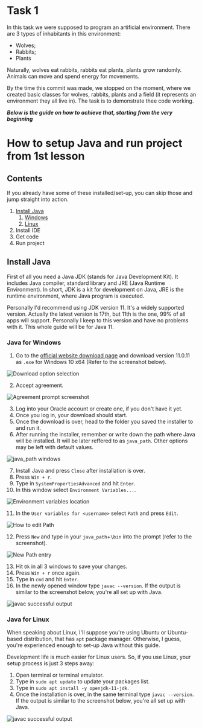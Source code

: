 # Task 1
In this task we were supposed to program an artificial environment. There are 3 types of inhabitants in this environment:
- Wolves;
- Rabbits;
- Plants

Naturally, wolves eat rabbits, rabbits eat plants, plants grow randomly. Animals can move and spend energy for movements.

By the time this commit was made, we stopped on the moment, where we created basic classes for wolves, rabbits, plants and a field (it represents an environment they all live in). The task is to demonstrate thee code working.

***Below is the guide on how to achieve that, starting from the very beginning***


# How to setup Java and run project from 1st lesson
## Contents
If you already have some of these installed/set-up, you can skip those and jump straight into action.
1. [Install Java](#install-java)
    1. [Windows](#java-for-windows)
    2. [Linux](#java-for-linux)
2. Install IDE
3. Get code
4. Run project

## Install Java
First of all you need a Java JDK (stands for Java Development Kit). It includes Java compiler, standard library and JRE (Java Runtime Environment). In short, JDK is a kit for development on Java, JRE is the runtime environment, where Java program is executed.

Personally I'd recommend using JDK version 11. It's a widely supported version. Actually the latest version is 17th, but 11th is the one, 99% of all apps will support. Personally I keep to this version and have no problems with it. This whole guide will be for Java 11.

### Java for Windows
1. Go to the [official website download page](https://www.oracle.com/java/technologies/javase/jdk11-archive-downloads.html) and download version 11.0.11 as `.exe` for Windows 10 x64 (Refer to the screenshot below).

![Download option selection](./res/java_download_page_windows.png)

2. Accept agreement.

![Agreement prompt screenshot](./res/java_download_page_agreement_windows.png)

3. Log into your Oracle account or create one, if you don't have it yet.
4. Once you log in, your download should start.
5. Once the download is over, head to the folder you saved the installer to and run it.
6. After running the installer, remember or write down the path where Java will be installed. It will be later reffered to as `java_path`. Other options may be left with default values.

![java_path windows](./res/java_path_windows.png)

7. Install Java and press `Close` after installation is over.
8. Press `Win + r`.
9. Type in `SystemPropertiesAdvanced` and hit `Enter`.
10. In this window select `Environment Variables...`.

![Environment variables location](./res/env_vars_opener_windows.png)

11. In the `User variables for <username>` select `Path` and press `Edit`.

![How to edit Path](./res/path_env_var_windows.png)

12. Press `New` and type in your `java_path`+`\bin` into the prompt (refer to the screenshot).

![New Path entry](./res/new_path_entry_windows.png)

13. Hit `Ok` in all 3 windows to save your changes.
14. Press `Win + r` once again.
15. Type in `cmd` and hit `Enter`.
16. In the newly opened window type `javac --version`. If the output is similar to the screenshot below, you're all set up with Java.

![javac successful output](./res/javac_output_windows.png)

### Java for Linux
When speaking about Linux, I'll suppose you're using Ubuntu or Ubuntu-based distribution, that has `apt` package manager. Otherwise, I guess, you're experienced enough to set-up Java without this guide.

Development life is much easier for Linux users. So, if you use Linux, your setup process is just 3 steps away:
1. Open terminal or terminal emulator.
2. Type in `sudo apt update` to update your packages list.
3. Type in `sudo apt install -y openjdk-11-jdk`.
4. Once the installation is over, in the same terminal type `javac --version`. If the output is similar to the screenshot below, you're all set up with Java.

![javac successful output](./res/javac_output_linux.png)